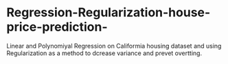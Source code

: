 # Regression-Regularization-house-price-prediction-
Linear and Polynomiyal Regression on Califormia housing dataset and using Regularization as a method to dcrease variance and prevet overtting.
